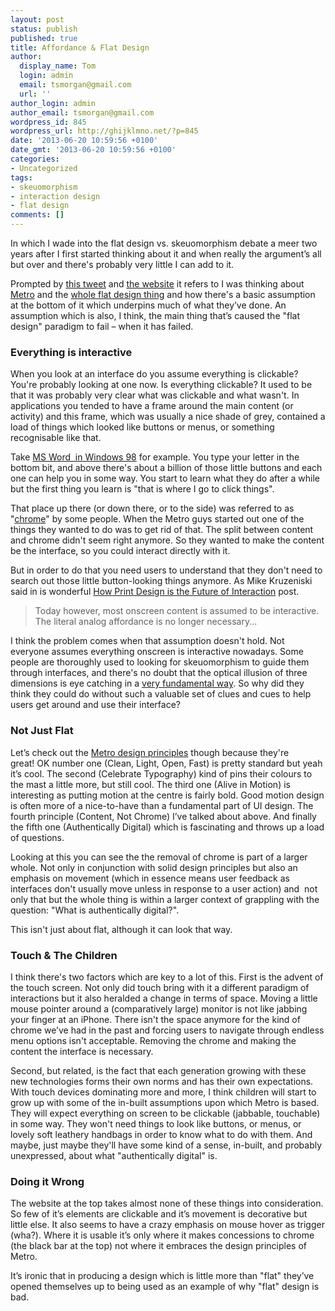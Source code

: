 ```yaml
---
layout: post
status: publish
published: true
title: Affordance & Flat Design
author:
  display_name: Tom
  login: admin
  email: tsmorgan@gmail.com
  url: ''
author_login: admin
author_email: tsmorgan@gmail.com
wordpress_id: 845
wordpress_url: http://ghijklmno.net/?p=845
date: '2013-06-20 10:59:56 +0100'
date_gmt: '2013-06-20 10:59:56 +0100'
categories:
- Uncategorized
tags:
- skeuomorphism
- interaction design
- flat design
comments: []
---
```

<!-- more -->

<p>In which I wade into the flat design vs. skeuomorphism debate a meer two years after I first started thinking about it and when really the argument&#8217;s all but over and there's probably very little I can add to it.</p>
<!-- more -->
<p>Prompted by <a href="https://twitter.com/deanvipond/status/347017131516370944">this tweet</a> and <a href="http://zipapp.co.uk/">the website</a> it refers to I was thinking about <a href="http://en.wikipedia.org/wiki/Metro_(design_language)" target="_blank">Metro</a> and the <a href="http://www.google.co.uk/trends/explore#q=skeuomorphism%2C%20flat%20design&amp;cmpt=q" target="_blank">whole flat design thing</a> and how there's a basic assumption at the bottom of it which underpins much of what they&#8217;ve done. An assumption which is also, I think, the main thing that&#8217;s caused the "flat design" paradigm to fail &ndash; when it has failed.</p>

<h3>Everything is interactive</h3>
<p>When you look at an interface do you assume everything is clickable? You're probably looking at one now. Is everything clickable? It used to be that it was probably very clear what was clickable and what wasn't. In applications you tended to have a frame around the main content (or activity) and this frame, which was usually a nice shade of grey, contained a load of things which looked like buttons or menus, or something recognisable like that.</p>

<p>Take <a href="http://mozillaquest.com/OpenSource02/graphics/MS_Word_2000_01_5may02_600x317.gif">MS Word &nbsp;in Windows 98</a> for example. You type your letter in the bottom bit, and above there's about a billion of those little buttons and each one can help you in some way. You start to learn what they do after a while but the first thing you learn is "that is where I go to click things".</p>

<p>That place up there (or down there, or to the side) was referred to as "<a href="http://en.wikipedia.org/wiki/User_interface_chrome#User_interface_and_interaction_design">chrome</a>"&nbsp;by some people. When the Metro guys started out one of the things they wanted to do was to get rid of that. The split between content and chrome didn't seem right anymore. So they wanted to make the content be the interface, so you could interact directly with it.</p>

<p>But in order to do that you need users to understand that they don't need to search out those little button-looking things anymore. As Mike Kruzeniski said in is wonderful <a href="http://kruzeniski.com/2011/how-print-design-is-the-future-of-interaction/" target="_blank">How Print Design is the Future of Interaction</a>&nbsp;post.</p>

<blockquote>Today however, most onscreen content is assumed to be interactive. The literal analog affordance is no longer necessary...</blockquote>
<p>I think the problem comes when that assumption doesn't hold. Not everyone assumes everything onscreen is interactive nowadays. Some people are thoroughly used to looking for skeuomorphism to guide them through interfaces, and there's no doubt that the optical illusion of three dimensions is eye catching in a <a href="http://drupal.zigguratt.com/blog/robertkamper/moon_shadows_or_the_deception_of_depth_perception" target="_blank">very fundamental way</a>. So why did they think they could do without such a valuable set of clues and cues to help users get around and use their interface?</p>

<h3>Not Just Flat</h3>
<p>Let&#8217;s check out the <a href="http://www.slideshare.net/jpalioto/windows-phone-7-overview-4714260/4">Metro design principles</a>&nbsp;though because they're great!&nbsp;OK number one (Clean, Light, Open, Fast) is pretty standard but yeah it&#8217;s cool. The second (Celebrate Typography) kind of pins their colours to the mast a little more, but still cool. The third one (Alive in Motion) is interesting as putting motion at the centre is fairly bold. Good motion design is often more of a nice-to-have than a fundamental part of UI design. The fourth principle (Content, Not Chrome) I&#8217;ve talked about above. And finally the fifth one (Authentically Digital) which is&nbsp;fascinating and throws up a load of questions.</p>

<p>Looking at this you can see the the removal of chrome is part of a larger whole. Not only in conjunction with solid design principles but also an emphasis on movement (which in&nbsp;essence&nbsp;means user feedback as interfaces don't usually move unless in response to a user action) and &nbsp;not only that but the whole thing is within a larger context of grappling with the question: "What is authentically digital?".</p>

<p>This isn't just about flat, although it can look that way.</p>

<h3>Touch &amp; The Children</h3>
<p>I think there's two factors which are key to a lot of this. First is the advent of the touch screen. Not only did touch bring with it a different paradigm of interactions but it also heralded a change in terms of space. Moving a little mouse pointer around a (comparatively&nbsp;large) monitor is not like jabbing your finger at an iPhone. There isn't the space anymore for the kind of chrome we&#8217;ve had in the past and forcing users to navigate through endless menu options isn't acceptable. Removing the chrome and making the content the interface is necessary.</p>

<p>Second, but related, is the fact that each generation growing with these new technologies forms their own norms and has their own expectations. With touch devices dominating more and more, I think children will start to grow up with some of the in-built assumptions upon which Metro is based. They will expect everything on screen to be clickable (jabbable, touchable) in some way. They won't need things to look like buttons, or menus, or lovely soft leathery handbags in order to know what to do with them. And maybe, just maybe they'll have some kind of a sense, in-built, and probably unexpressed, about what "authentically digital" is.</p>

<h3>Doing it Wrong</h3>
The website at the top takes almost none of these things into consideration. So few of it&#8217;s elements are clickable and it&#8217;s movement is decorative but little else. It also seems to have a crazy emphasis on mouse hover as trigger (wha?). Where it is usable it&#8217;s only where it makes concessions to chrome (the black bar at the top) not where it embraces the design principles of Metro.</p>

<p>It&#8217;s ironic that in producing a design which is little more than "flat" they&#8217;ve opened themselves up to being used as an example of why "flat" design is bad.</p>

